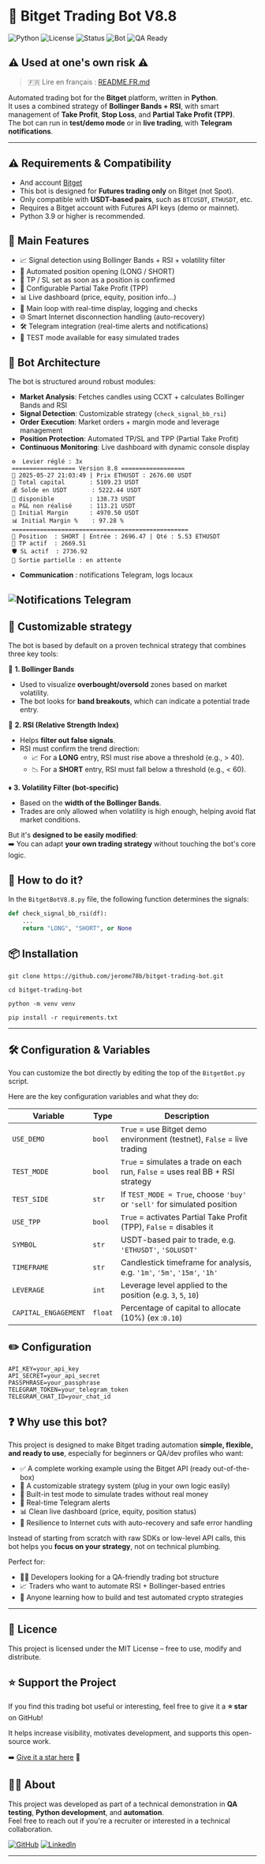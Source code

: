 # 🤖 Bitget Trading Bot V8.8
![Python](https://img.shields.io/badge/Python-3.9%2B-blue?logo=python)
![License](https://img.shields.io/badge/License-MIT-green)
![Status](https://img.shields.io/badge/Status-Actively--Maintained-brightgreen)
![Bot](https://img.shields.io/badge/Type-Trading%20Bot-blueviolet)
![QA Ready](https://img.shields.io/badge/QA--Friendly-Yes-success)
## ⚠️ Used at one's own risk ⚠️
> 🇫🇷 Lire en français : [README.FR.md](README.FR.md)
> 
Automated trading bot for the **Bitget** platform, written in **Python**.  
It uses a combined strategy of **Bollinger Bands + RSI**, with smart management of **Take Profit**, **Stop Loss**, and **Partial Take Profit (TPP)**.  
The bot can run in **test/demo mode** or in **live trading**, with **Telegram notifications**.

---

## ⚠️ Requirements & Compatibility
- And account [Bitget](https://www.bitget.com/)
- This bot is designed for **Futures trading only** on Bitget (not Spot).
- Only compatible with **USDT-based pairs**, such as `BTCUSDT`, `ETHUSDT`, etc.
- Requires a Bitget account with Futures API keys (demo or mainnet).
- Python 3.9 or higher is recommended.
  
## 🚀 Main Features

- 📈 Signal detection using Bollinger Bands + RSI + volatility filter
- 🤖 Automated position opening (LONG / SHORT)
- 🧠 TP / SL set as soon as a position is confirmed
- 🏹 Configurable Partial Take Profit (TPP)
- 📊 Live dashboard (price, equity, position info…)
- 🔁 Main loop with real-time display, logging and checks
- 🌐 Smart Internet disconnection handling (auto-recovery)
- 🛠️ Telegram integration (real-time alerts and notifications)
- 🧪 TEST mode available for easy simulated trades

## 🧱 Bot Architecture

The bot is structured around robust modules:

- **Market Analysis**: Fetches candles using CCXT + calculates Bollinger Bands and RSI
- **Signal Detection**: Customizable strategy (`check_signal_bb_rsi`)
- **Order Execution**: Market orders + margin mode and leverage management
- **Position Protection**: Automated TP/SL and TPP (Partial Take Profit)
- **Continuous Monitoring**: Live dashboard with dynamic console display
```
 ⚙️  Levier réglé : 3x
 ================== Version 8.8 ==================
 📅 2025-05-27 21:03:49 | Prix ETHUSDT : 2676.00 USDT
 🏦 Total capital       : 5109.23 USDT
 💰 Solde en USDT       : 5222.44 USDT
 💸 disponible          : 138.73 USDT
 ⚖️ P&L non réalisé     : 113.21 USDT
 📏 Initial Margin      : 4970.50 USDT
 📊 Initial Margin %    : 97.28 %
 ==================================================
 📌 Position  : SHORT | Entrée : 2696.47 | Qté : 5.53 ETHUSDT
 🎯 TP actif  : 2669.51
 🛡️ SL actif  : 2736.92
 🔄 Sortie partielle : en attente
 ```
- **Communication** : notifications Telegram, logs locaux

![Notifications Telegram](./assets/telegram-demo.png/)
---

## 🧩 Customizable strategy

The bot is based by default on a proven technical strategy that combines three key tools:

🔷 **1. Bollinger Bands**
- Used to visualize **overbought/oversold** zones based on market volatility.
- The bot looks for **band breakouts**, which can indicate a potential trade entry.

🔶 **2. RSI (Relative Strength Index)**
- Helps **filter out false signals**.
- RSI must confirm the trend direction:
  - 📈 For a **LONG** entry, RSI must rise above a threshold (e.g., > 40).
  - 📉 For a **SHORT** entry, RSI must fall below a threshold (e.g., < 60).

♦️ **3. Volatility Filter (bot-specific)**
- Based on the **width of the Bollinger Bands**.
- Trades are only allowed when volatility is high enough, helping avoid flat market conditions.

But it's **designed to be easily modified**:  
➡️ You can adapt **your own trading strategy** without touching the bot's core logic.

## 🔁 How to do it?

In the `BitgetBotV8.8.py` file, the following function determines the signals:

```python
def check_signal_bb_rsi(df):
    ...
    return "LONG", "SHORT", or None

```

## 📦 Installation
```
git clone https://github.com/jerome78b/bitget-trading-bot.git
```
```
cd bitget-trading-bot
```
```
python -m venv venv
```
```
pip install -r requirements.txt
```
---

## 🛠️ Configuration & Variables

You can customize the bot directly by editing the top of the `BitgetBot.py` script.

Here are the key configuration variables and what they do:

| Variable        | Type   | Description                                                                 |
|-----------------|--------|-----------------------------------------------------------------------------|
| `USE_DEMO`      | `bool` | `True` = use Bitget demo environment (testnet), `False` = live trading     |
| `TEST_MODE`     | `bool` | `True` = simulates a trade on each run, `False` = uses real BB + RSI strategy |
| `TEST_SIDE`     | `str`  | If `TEST_MODE = True`, choose `'buy'` or `'sell'` for simulated position     |
| `USE_TPP`       | `bool` | `True` = activates Partial Take Profit (TPP), `False` = disables it         |
| `SYMBOL`        | `str`  | USDT-based pair to trade, e.g. `'ETHUSDT'`, `'SOLUSDT'`                      |
| `TIMEFRAME`     | `str`  | Candlestick timeframe for analysis, e.g. `'1m'`, `'5m'`, `'15m'`, `'1h'`     |
| `LEVERAGE`      | `int`  | Leverage level applied to the position (e.g. `3`, `5`, `10`)                 |
| `CAPITAL_ENGAGEMENT`      | `float`  |Percentage of capital to allocate (10%) (ex :`0.10`)                   |

## ✏️ Configuration
```
API_KEY=your_api_key
API_SECRET=your_api_secret
PASSPHRASE=your_passphrase
TELEGRAM_TOKEN=your_telegram_token
TELEGRAM_CHAT_ID=your_chat_id

```
## ❓ Why use this bot?

This project is designed to make Bitget trading automation **simple, flexible, and ready to use**, especially for beginners or QA/dev profiles who want:

- ✅ A complete working example using the Bitget API (ready out-of-the-box)
- 🧠 A customizable strategy system (plug in your own logic easily)
- 🧪 Built-in test mode to simulate trades without real money
- 💬 Real-time Telegram alerts
- 📊 Clean live dashboard (price, equity, position status)
- 🔐 Resilience to Internet cuts with auto-recovery and safe error handling

Instead of starting from scratch with raw SDKs or low-level API calls, this bot helps you **focus on your strategy**, not on technical plumbing.

Perfect for:  
- 👨‍💻 Developers looking for a QA-friendly trading bot structure  
- 📈 Traders who want to automate RSI + Bollinger-based entries  
- 🧪 Anyone learning how to build and test automated crypto strategies
---

## 📄 Licence
This project is licensed under the MIT License – free to use, modify and distribute.

## ⭐ Support the Project

If you find this trading bot useful or interesting, feel free to give it a **⭐ star** on GitHub!

It helps increase visibility, motivates development, and supports this open-source work.

➡️ [Give it a star here](https://github.com/jerome78b/bitget-trading-bot/stargazers) 🙏

## 🙋‍♂️ About
This project was developed as part of a technical demonstration in **QA testing**, **Python development**, and **automation**.  
Feel free to reach out if you're a recruiter or interested in a technical collaboration.

[![GitHub](https://img.shields.io/badge/GitHub-jerome78b-181717?logo=github)](https://github.com/jerome78b)
[![LinkedIn](https://img.shields.io/badge/LinkedIn-jerome--profil-blue?logo=linkedin)](https://www.linkedin.com/in/jerome-bauché)

---



